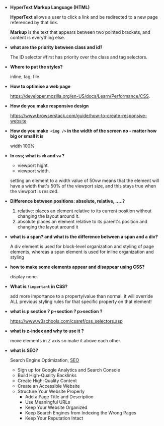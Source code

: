 - **HyperText Markup Language (HTML)**

  **HyperText** allows a user to click a link and be redirected to a new page referenced by that link.

  **Markup** is the text that appears between two pointed brackets, and content is everything else.

- **what are the priority between class and id?**

  The ID selector #first has priority over the class and tag selectors.

- **Where to put the styles?**

  inline, tag, file.

- **How to optimise a web page**

  https://developer.mozilla.org/en-US/docs/Learn/Performance/CSS. 

- **How do you make responsive design**

  https://www.browserstack.com/guide/how-to-create-responsive-website

- **How do you make` <img />` in the width of the screen no - matter how big or small it is**

  width 100%

- **In css; what is `vh` and `vw` ?**

  - viewport hight.
  - viewport width.

  setting an element to a width value of 50vw means that the element will have a width that's 50% of the viewport size, and this stays true when the viewport is resized.

- **Difference between positions: absolute, relative, …..?**

  1. relative: places an element relative to its current position without changing the layout around it.
  2. absolute places an element relative to its parent's position and changing the layout around it

- **what is a span? and what is the difference between a span and a div?**

  A div element is used for block-level organization and styling of page elements, whereas a span element is used for inline organization and styling

- **how to make some elements appear and disappear using CSS?**

  display none.

- **What is `!important` in CSS?**

  add more importance to a property/value than normal. it will override ALL previous styling rules for that specific property on that element!

- **what is p section ? p+section ? p>section ?**

  https://www.w3schools.com/cssref/css_selectors.asp

- **what is z-index and why to use it ?**

  move elements in Z axis so make it above each other.

- **what is  SEO?**

  Search Engine Optimization, [SEO](https://html.com/seo/)

  - Sign up for Google Analytics and Search Console
  - Build High-Quality Backlinks
  - Create High-Quality Content
  - Create an Accessible Website
  - Structure Your Website Properly
    - Add a Page Title and Description
    - Use Meaningful URLs
    - Keep Your Website Organized
    - Keep Search Engines from Indexing the Wrong Pages
    - Keep Your Reputation Intact
